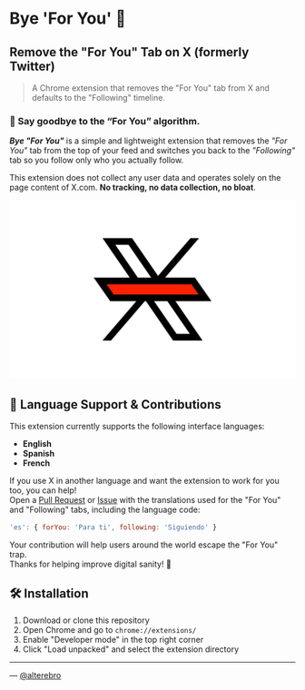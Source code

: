 # Bye 'For You' 👋 

## Remove the "For You" Tab on X (formerly Twitter)

> A Chrome extension that removes the "For You" tab from X and defaults to the "Following" timeline.

### 🚫 Say goodbye to the “For You” algorithm.

_**Bye "For You"**_ is a simple and lightweight extension that removes the *"For You"* tab from the top of your feed and switches you back to the *"Following"* tab so you follow only who you actually follow.

This extension does not collect any user data and operates solely on the page content of X.com. **No tracking, no data collection, no bloat**.

![Bye For You](images/bye-for-you.jpg)


## 🧩 Language Support & Contributions

This extension currently supports the following interface languages:

- **English**
- **Spanish**
- **French**

If you use X in another language and want the extension to work for you too, you can help!
<br />Open a [Pull Request](https://github.com/alterebro/bye-for-you/pulls) or [Issue](https://github.com/alterebro/bye-for-you/issues) with the translations used for the "For You" and "Following" tabs, including the language code:

```js
'es': { forYou: 'Para ti', following: 'Siguiendo' }
```

Your contribution will help users around the world escape the "For You" trap.
<br />Thanks for helping improve digital sanity! 🙌


## 🛠️ Installation

1. Download or clone this repository
2. Open Chrome and go to `chrome://extensions/`
3. Enable "Developer mode" in the top right corner
4. Click "Load unpacked" and select the extension directory


---

&mdash; [@alterebro](https://x.com/alterebro) 